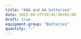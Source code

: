 ```yaml
---
title: "AAA and AA batteries"
date: 2022-04-27T10:41:16+01:00
draft: true
equipment-group: "Batteries"
quantity: "-"
---
```



